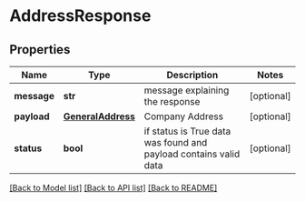 # AddressResponse

## Properties
| Name        | Type                                    | Description                                                      | Notes      |
|-------------|-----------------------------------------|------------------------------------------------------------------|------------|
| **message** | **str**                                 | message explaining the response                                  | [optional] |
| **payload** | [**GeneralAddress**](GeneralAddress.md) | Company Address                                                  | [optional] |
| **status**  | **bool**                                | if status is True data was found and payload contains valid data | [optional] |

[[Back to Model list]](../../README.md#documentation-for-models) [[Back to API list]](../../README.md#documentation-for-api-endpoints) [[Back to README]](../../README.md)


